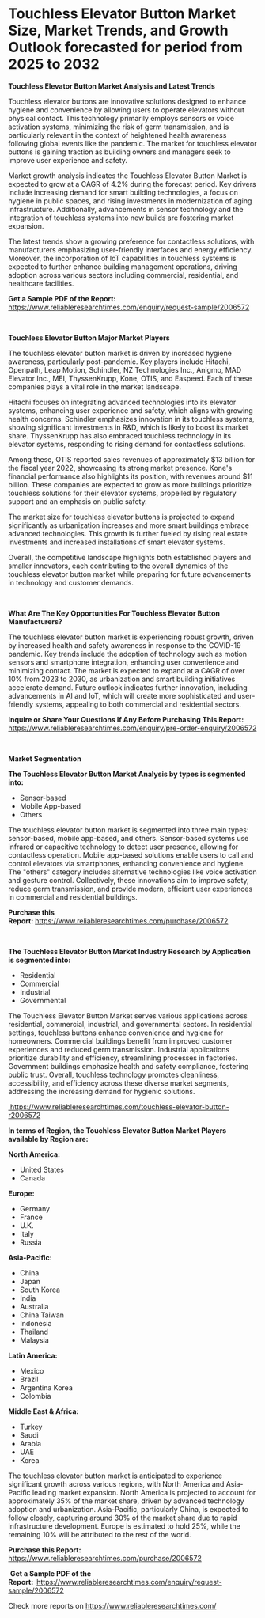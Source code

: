 <p><h1>Touchless Elevator Button Market Size, Market Trends, and Growth Outlook forecasted for period from 2025 to 2032</h1></p><p><strong>Touchless Elevator Button Market Analysis and Latest Trends</strong></p>
<p><p>Touchless elevator buttons are innovative solutions designed to enhance hygiene and convenience by allowing users to operate elevators without physical contact. This technology primarily employs sensors or voice activation systems, minimizing the risk of germ transmission, and is particularly relevant in the context of heightened health awareness following global events like the pandemic. The market for touchless elevator buttons is gaining traction as building owners and managers seek to improve user experience and safety.</p><p>Market growth analysis indicates the Touchless Elevator Button Market is expected to grow at a CAGR of 4.2% during the forecast period. Key drivers include increasing demand for smart building technologies, a focus on hygiene in public spaces, and rising investments in modernization of aging infrastructure. Additionally, advancements in sensor technology and the integration of touchless systems into new builds are fostering market expansion. </p><p>The latest trends show a growing preference for contactless solutions, with manufacturers emphasizing user-friendly interfaces and energy efficiency. Moreover, the incorporation of IoT capabilities in touchless systems is expected to further enhance building management operations, driving adoption across various sectors including commercial, residential, and healthcare facilities.</p></p>
<p><strong>Get a Sample PDF of the Report:&nbsp;</strong> <a href="https://www.reliableresearchtimes.com/enquiry/request-sample/2006572?utm_campaign=3444&utm_medium=2&utm_source=Github&utm_content=ia&utm_term=06042025&utm_id=touchless-elevator-button">https://www.reliableresearchtimes.com/enquiry/request-sample/2006572</a></p>
<p>&nbsp;</p>
<p><strong>Touchless Elevator Button Major Market Players</strong></p>
<p><p>The touchless elevator button market is driven by increased hygiene awareness, particularly post-pandemic. Key players include Hitachi, Openpath, Leap Motion, Schindler, NZ Technologies Inc., Anigmo, MAD Elevator Inc., MEI, ThyssenKrupp, Kone, OTIS, and Easpeed. Each of these companies plays a vital role in the market landscape.</p><p>Hitachi focuses on integrating advanced technologies into its elevator systems, enhancing user experience and safety, which aligns with growing health concerns. Schindler emphasizes innovation in its touchless systems, showing significant investments in R&D, which is likely to boost its market share. ThyssenKrupp has also embraced touchless technology in its elevator systems, responding to rising demand for contactless solutions.</p><p>Among these, OTIS reported sales revenues of approximately $13 billion for the fiscal year 2022, showcasing its strong market presence. Kone's financial performance also highlights its position, with revenues around $11 billion. These companies are expected to grow as more buildings prioritize touchless solutions for their elevator systems, propelled by regulatory support and an emphasis on public safety.</p><p>The market size for touchless elevator buttons is projected to expand significantly as urbanization increases and more smart buildings embrace advanced technologies. This growth is further fueled by rising real estate investments and increased installations of smart elevator systems. </p><p>Overall, the competitive landscape highlights both established players and smaller innovators, each contributing to the overall dynamics of the touchless elevator button market while preparing for future advancements in technology and customer demands.</p></p>
<p>&nbsp;</p>
<p><strong>What Are The Key Opportunities For Touchless Elevator Button Manufacturers?</strong></p>
<p><p>The touchless elevator button market is experiencing robust growth, driven by increased health and safety awareness in response to the COVID-19 pandemic. Key trends include the adoption of technology such as motion sensors and smartphone integration, enhancing user convenience and minimizing contact. The market is expected to expand at a CAGR of over 10% from 2023 to 2030, as urbanization and smart building initiatives accelerate demand. Future outlook indicates further innovation, including advancements in AI and IoT, which will create more sophisticated and user-friendly systems, appealing to both commercial and residential sectors.</p></p>
<p><strong>Inquire or Share Your Questions If Any Before Purchasing This Report:</strong> <a href="https://www.reliableresearchtimes.com/enquiry/pre-order-enquiry/2006572?utm_campaign=3444&utm_medium=2&utm_source=Github&utm_content=ia&utm_term=06042025&utm_id=touchless-elevator-button">https://www.reliableresearchtimes.com/enquiry/pre-order-enquiry/2006572</a></p>
<p>&nbsp;</p>
<p><strong>Market Segmentation</strong></p>
<p><strong>The Touchless Elevator Button Market Analysis by types is segmented into:</strong></p>
<p><ul><li>Sensor-based</li><li>Mobile App-based</li><li>Others</li></ul></p>
<p><p>The touchless elevator button market is segmented into three main types: sensor-based, mobile app-based, and others. Sensor-based systems use infrared or capacitive technology to detect user presence, allowing for contactless operation. Mobile app-based solutions enable users to call and control elevators via smartphones, enhancing convenience and hygiene. The "others" category includes alternative technologies like voice activation and gesture control. Collectively, these innovations aim to improve safety, reduce germ transmission, and provide modern, efficient user experiences in commercial and residential buildings.</p></p>
<p><strong>Purchase this Report:&nbsp;</strong><a href="https://www.reliableresearchtimes.com/purchase/2006572?utm_campaign=3444&utm_medium=2&utm_source=Github&utm_content=ia&utm_term=06042025&utm_id=touchless-elevator-button">https://www.reliableresearchtimes.com/purchase/2006572</a></p>
<p>&nbsp;</p>
<p><strong>The Touchless Elevator Button Market Industry Research by Application is segmented into:</strong></p>
<p><ul><li>Residential</li><li>Commercial</li><li>Industrial</li><li>Governmental</li></ul></p>
<p><p>The Touchless Elevator Button Market serves various applications across residential, commercial, industrial, and governmental sectors. In residential settings, touchless buttons enhance convenience and hygiene for homeowners. Commercial buildings benefit from improved customer experiences and reduced germ transmission. Industrial applications prioritize durability and efficiency, streamlining processes in factories. Government buildings emphasize health and safety compliance, fostering public trust. Overall, touchless technology promotes cleanliness, accessibility, and efficiency across these diverse market segments, addressing the increasing demand for hygienic solutions.</p></p>
<p><a href="https://www.reliableresearchtimes.com/touchless-elevator-button-r2006572?utm_campaign=3444&utm_medium=2&utm_source=Github&utm_content=ia&utm_term=06042025&utm_id=touchless-elevator-button">&nbsp;https://www.reliableresearchtimes.com/touchless-elevator-button-r2006572</a></p>
<p><strong>In terms of Region, the Touchless Elevator Button Market Players available by Region are:</strong></p>
<p>
    <p> <strong> North America: </strong>
        <ul>
            <li>United States</li>
            <li>Canada</li>
        </ul>
        </p> 
    <p> <strong> Europe: </strong>
        <ul>
            <li>Germany</li>
            <li>France</li>
            <li>U.K.</li>
            <li>Italy</li>
            <li>Russia</li>
        </ul>
        </p> 
    <p> <strong> Asia-Pacific: </strong>
        <ul>
            <li>China</li>
            <li>Japan</li>
            <li>South Korea</li>
            <li>India</li>
            <li>Australia</li>
            <li>China Taiwan</li>
            <li>Indonesia</li>
            <li>Thailand</li>
            <li>Malaysia</li>
        </ul>
        </p> 
    <p> <strong> Latin America: </strong>
        <ul>
            <li>Mexico</li>
            <li>Brazil</li>
            <li>Argentina Korea</li>
            <li>Colombia</li>
        </ul>
        </p> 
    <p> <strong> Middle East & Africa: </strong>
        <ul>
            <li>Turkey</li>
            <li>Saudi</li>
            <li>Arabia</li>
            <li>UAE</li>
            <li>Korea</li>
        </ul>
    </p>
    </p>
<p><p>The touchless elevator button market is anticipated to experience significant growth across various regions, with North America and Asia-Pacific leading market expansion. North America is projected to account for approximately 35% of the market share, driven by advanced technology adoption and urbanization. Asia-Pacific, particularly China, is expected to follow closely, capturing around 30% of the market share due to rapid infrastructure development. Europe is estimated to hold 25%, while the remaining 10% will be attributed to the rest of the world.</p></p>
<p><strong>Purchase this Report: </strong><a href="https://www.reliableresearchtimes.com/purchase/2006572?utm_campaign=3444&utm_medium=2&utm_source=Github&utm_content=ia&utm_term=06042025&utm_id=touchless-elevator-button">https://www.reliableresearchtimes.com/purchase/2006572</a></p>
<p>&nbsp;<strong>Get a Sample PDF of the Report:&nbsp;&nbsp;</strong><a href="https://www.reliableresearchtimes.com/enquiry/request-sample/2006572?utm_campaign=3444&utm_medium=2&utm_source=Github&utm_content=ia&utm_term=06042025&utm_id=touchless-elevator-button">https://www.reliableresearchtimes.com/enquiry/request-sample/2006572</a></p>
<p><strong></strong></p>
<p>Check more reports on <a href="https://www.reliableresearchtimes.com/?utm_campaign=3444&utm_medium=2&utm_source=Github&utm_content=ia&utm_term=06042025&utm_id=touchless-elevator-button">https://www.reliableresearchtimes.com/</a></p>
